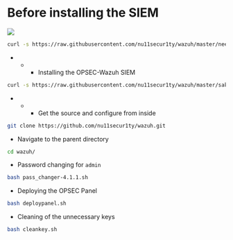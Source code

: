 # Before installing the SIEM

![](https://github.com/nu11secur1ty/wazuh/blob/master/OPSEC/logo.png)

```bash
curl -s https://raw.githubusercontent.com/nu11secur1ty/wazuh/master/needtoinstall.sh | bash
```
- - - Installing the OPSEC-Wazuh SIEM
```bash
curl -s https://raw.githubusercontent.com/nu11secur1ty/wazuh/master/sakai-4.1.1.sh | bash
```
- - - Get the source and configure from inside
```bash
git clone https://github.com/nu11secur1ty/wazuh.git
```
- Navigate to the parent directory
```bash
cd wazuh/
```
- Password changing for `admin`
```bash
bash pass_changer-4.1.1.sh
```
-  Deploying the OPSEC Panel
```bash
bash deploypanel.sh
```
- Cleaning of the unnecessary keys
```bash
bash cleankey.sh
```
